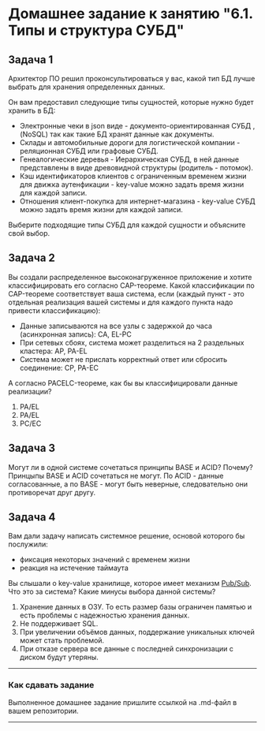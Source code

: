 # Домашнее задание к занятию "6.1. Типы и структура СУБД"
## Задача 1

Архитектор ПО решил проконсультироваться у вас, какой тип БД 
лучше выбрать для хранения определенных данных.

Он вам предоставил следующие типы сущностей, которые нужно будет хранить в БД:

- Электронные чеки в json виде - документо-ориентированная СУБД ,(NoSQL) так как такие БД хранят данные как документы.
- Склады и автомобильные дороги для логистической компании - реляционная СУБД или графовые СУБД.
- Генеалогические деревья - Иерархическая СУБД, в ней данные представлены в виде древовидной структуры (родитель - потомок).
- Кэш идентификаторов клиентов с ограниченным временем жизни для движка аутенфикации - key-value можно задать время жизни для каждой записи.
- Отношения клиент-покупка для интернет-магазина - key-value СУБД можно задать время жизни для каждой записи.

Выберите подходящие типы СУБД для каждой сущности и объясните свой выбор.

## Задача 2

Вы создали распределенное высоконагруженное приложение и хотите классифицировать его согласно 
CAP-теореме. Какой классификации по CAP-теореме соответствует ваша система, если 
(каждый пункт - это отдельная реализация вашей системы и для каждого пункта надо привести классификацию):

- Данные записываются на все узлы с задержкой до часа (асинхронная запись):
  CA, EL-PC
- При сетевых сбоях, система может разделиться на 2 раздельных кластера:
  AP, PA-EL
- Система может не прислать корректный ответ или сбросить соединение:
  CP, PA-EC

А согласно PACELC-теореме, как бы вы классифицировали данные реализации?
1. PA/EL
2. PA/EL
3. PС/EC

## Задача 3

Могут ли в одной системе сочетаться принципы BASE и ACID? Почему?
Принцыпы BASE и ACID сочетаться не могут. По ACID - данные согласованные, а по BASE - могут быть неверные, следовательно они противоречат друг другу.

## Задача 4

Вам дали задачу написать системное решение, основой которого бы послужили:

- фиксация некоторых значений с временем жизни
- реакция на истечение таймаута

Вы слышали о key-value хранилище, которое имеет механизм [Pub/Sub](https://habr.com/ru/post/278237/). 
Что это за система? Какие минусы выбора данной системы?

1. Хранение данных в ОЗУ. То есть размер базы ограничен памятью и есть проблемы с надежностью хранения данных.
2. Не поддерживает SQL. 
3. При увеличении объёмов данных, поддержание уникальных ключей может стать проблемой.
4. При отказе сервера все данные с последней синхронизации с диском будут утеряны.
---

### Как cдавать задание

Выполненное домашнее задание пришлите ссылкой на .md-файл в вашем репозитории.

---
